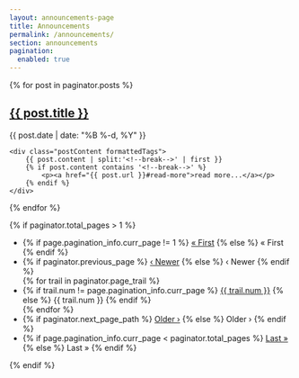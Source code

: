 ```yaml
---
layout: announcements-page
title: Announcements
permalink: /announcements/
section: announcements
pagination: 
  enabled: true
---
```


{% for post in paginator.posts %}
<div class="post">
    <div class="postHeader">
        <h2 class="postTitle"><a href="{{ post.url }}" class="postTitleLink">{{ post.title }}</a></h2>
        <div class="postDate">{{ post.date | date: "%B %-d, %Y" }}</div>
    </div>

    <div class="postContent formattedTags">
        {{ post.content | split:'<!--break-->' | first }}
        {% if post.content contains '<!--break-->' %}
            <p><a href="{{ post.url }}#read-more">read more...</a></p>
        {% endif %}
    </div>
</div>
{% endfor %}

{% if paginator.total_pages > 1 %}
<ul class="postPagination">
    <li class="postPaginationItem">
        {% if page.pagination_info.curr_page != 1 %}
            <a href="/announcements/" class="a">« First</a>
        {% else %}
            <span class="postPaginationDisabledlink">« First</span>
        {% endif %}
    </li>
    <li class="postPaginationItem">
        {% if paginator.previous_page %}
            <a href="{{ paginator.previous_page_path | prepend: site.baseurl }}" class="a">‹ Newer</a>
        {% else %}
            <span class="postPaginationDisabledlink">‹ Newer</span>
        {% endif %}
    </li>
    {% for trail in paginator.page_trail %}
        <li class="postPaginationItem postPaginationNumber">
            {% if trail.num != page.pagination_info.curr_page %}
                <a href="{{ trail.path | prepend: site.baseurl | replace: 'index.html', '' }}" class="a">{{ trail.num }}</a>
            {% else %}
                <span class="postPaginationDisabledlink">{{ trail.num }}</span>
            {% endif %}
        </li>
    {% endfor %}
    <li class="postPaginationItem">
        {% if paginator.next_page_path %}
            <a href="{{ paginator.next_page_path | prepend: site.baseurl }}" class="a">Older ›</a>
        {% else %}
            <span class="postPaginationDisabledlink">Older ›</span>
        {% endif %}
    </li>
    <li class="postPaginationItem">
        {% if page.pagination_info.curr_page < paginator.total_pages %}
            <a href="/announcements/page-{{paginator.total_pages}}/" class="a">Last »</a>
        {% else %}
            <span class="postPaginationDisabledlink">Last »</span>
        {% endif %}
    </li>
</ul>
{% endif %}